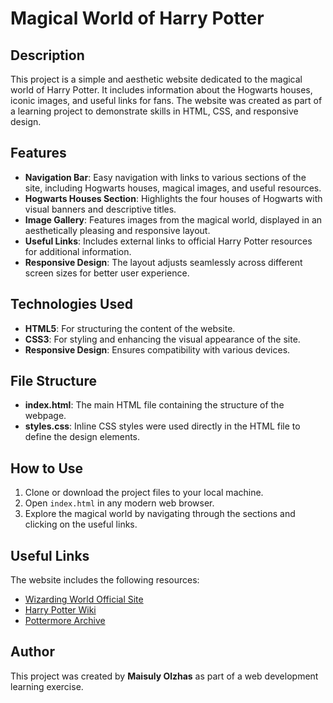 # Magical World of Harry Potter

## Description
This project is a simple and aesthetic website dedicated to the magical world of Harry Potter. It includes information about the Hogwarts houses, iconic images, and useful links for fans. The website was created as part of a learning project to demonstrate skills in HTML, CSS, and responsive design.

## Features
- **Navigation Bar**: Easy navigation with links to various sections of the site, including Hogwarts houses, magical images, and useful resources.
- **Hogwarts Houses Section**: Highlights the four houses of Hogwarts with visual banners and descriptive titles.
- **Image Gallery**: Features images from the magical world, displayed in an aesthetically pleasing and responsive layout.
- **Useful Links**: Includes external links to official Harry Potter resources for additional information.
- **Responsive Design**: The layout adjusts seamlessly across different screen sizes for better user experience.

## Technologies Used
- **HTML5**: For structuring the content of the website.
- **CSS3**: For styling and enhancing the visual appearance of the site.
- **Responsive Design**: Ensures compatibility with various devices.

## File Structure
- **index.html**: The main HTML file containing the structure of the webpage.
- **styles.css**: Inline CSS styles were used directly in the HTML file to define the design elements.

## How to Use
1. Clone or download the project files to your local machine.
2. Open `index.html` in any modern web browser.
3. Explore the magical world by navigating through the sections and clicking on the useful links.

## Useful Links
The website includes the following resources:
- [Wizarding World Official Site](https://www.wizardingworld.com)
- [Harry Potter Wiki](https://harrypotter.fandom.com)
- [Pottermore Archive](https://www.pottermore.com)

## Author
This project was created by **Maisuly Olzhas** as part of a web development learning exercise.

